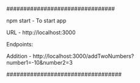 ################################

npm start - To start app

URL - http://localhost:3000

Endpoints:

Addition - http://localhost:3000/addTwoNumbers?number1=-10&number2=3

##################################
